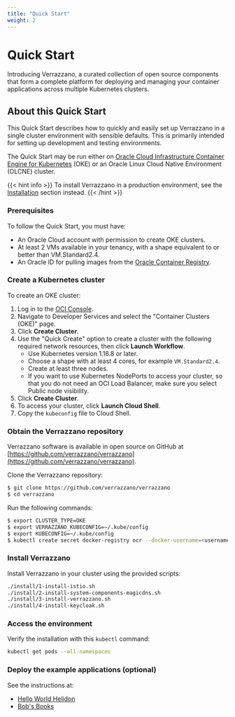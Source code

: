 ```yaml
---
title: "Quick Start"
weight: 2
---
```


# Quick Start

Introducing Verrazzano, a curated
collection of open source components that form a complete platform
for deploying and managing your container applications across multiple Kubernetes clusters.

## About this Quick Start

This Quick Start describes how to quickly and easily set up Verrazzano in
a single cluster environment with sensible defaults.
This is primarily intended for setting up development and testing environments.

The Quick Start may be run either on [Oracle Cloud Infrastructure Container Engine for
Kubernetes](https://docs.cloud.oracle.com/en-us/iaas/Content/ContEng/Concepts/contengoverview.htm) (OKE)
or an Oracle Linux Cloud Native Environment (OLCNE) cluster.

{{< hint info >}}
To install Verrazzano in a production environment, see the [Installation](../install/) section instead.
{{< /hint >}}

### Prerequisites

To follow the Quick Start, you must have:
* An Oracle Cloud account with permission to create OKE clusters.
* At least 2 VMs available in your tenancy, with a shape equivalent to or better than VM.Standard2.4.
* An Oracle ID for pulling images from the [Oracle Container Registry](https://container-registry.oracle.com).

### Create a Kubernetes cluster


To create an OKE cluster:

1. Log in to the [OCI Console](https://console.us-phoenix-1.oraclecloud.com/).
1. Navigate to Developer Services and select the "Container Clusters (OKE)" page.
1. Click **Create Cluster**.
1. Use the "Quick Create" option to create a cluster with the following required
   network resources, then click **Launch Workflow**.
    * Use Kubernetes version 1.16.8 or later.
	* Choose a shape with at least 4 cores, for example `VM.Standard2.4`.
	* Create at least three nodes.
	* If you want to use Kubernetes NodePorts to access your cluster, so that
	  you do not need an OCI Load Balancer, make sure you select Public
	  node visibility.
1. Click **Create Cluster**.
1. To access your cluster, click **Launch Cloud Shell**.
1. Copy the `kubeconfig` file to Cloud Shell.


### Obtain the Verrazzano repository

Verrazzano software is available in open source on GitHub
at [https://github.com/verrazzano/verrazzano](https://github.com/verrazzano/verrazzano).

Clone the Verrazzano repository:

```bash
$ git clone https://github.com/verrazzano/verrazzano
$ cd verrazzano
```

Run the following commands:


```bash
$ export CLUSTER_TYPE=OKE
$ export VERRAZZANO_KUBECONFIG=~/.kube/config
$ export KUBECONFIG=~/.kube/config
$ kubectl create secret docker-registry ocr --docker-username=<username> --docker-password=<password> --docker-server=container-registry.oracle.com
```


### Install Verrazzano

Install Verrazzano in your cluster using the provided scripts:

```bash
./install/1-install-istio.sh
./install/2-install-system-components-magicdns.sh
./install/3-install-verrazzano.sh
./install/4-install-keycloak.sh
```

### Access the environment

Verify the installation with this `kubectl` command:

```bash
kubectl get pods --all-namespaces
```

### Deploy the example applications (optional)

See the instructions at:

- [Hello World Helidon ](https://github.com/verrazzano/verrazzano/blob/master/examples/hello-helidon/README.md)
- [Bob's Books](https://github.com/verrazzano/verrazzano/tree/master/examples/bobs-books/README.md)
